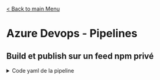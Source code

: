 [< Back to main Menu](https://github.com/gsoulie/angular-resources/blob/master/ng-sheet.md)    

# Azure Devops - Pipelines

## Build et publish sur un feed npm privé

<details>
  <summary>Code yaml de la pipeline</summary>

ps : Dans cet exemple, on réalise l'étape de build via yarn, il suffit de remplacer les commandes yarn par npm si besoin

````yaml
trigger:
  - master
  - develop
  - main

pr:
  - "*"

pool:
  vmImage: "windows-latest"

variables:
  buildConfiguration: "Release"

jobs:
  - job: Install_Yarn
    steps:
      - task: Bash@3
        displayName: "Yarn installation"
        inputs:
          targetType: inline
          script: |
            echo "Install yarn"
            npm install -g yarn

      - task: Bash@3
        displayName: "Update Yarn version to 2.x"
        inputs:
          targetType: inline
          script: |
            yarn set version berry

      - task: Bash@3
        displayName: "Yarn version after update"
        inputs:
          targetType: inline
          script: |
            echo "Yarn version after update:"
            yarn --version

      - task: Bash@3
        displayName: "yarn install"
        inputs:
          targetType: inline
          script: |
            yarn

      - task: Bash@3
        displayName: "yarn build <ANGULAR_LIB_NAME>"
        inputs:
          targetType: inline
          script: |
            yarn ng build <ANGULAR_LIB_NAME>

      - task: Npm@1
        displayName: "npm publish"
        inputs:
          command: publish
          workingDir: "$(System.DefaultWorkingDirectory)/dist/<ANGULAR_LIB_NAME>"
          verbose: false
          publishRegistry: useFeed
          publishFeed: "<YOUR_NPM_FEED_GUID>"

````

</details>
